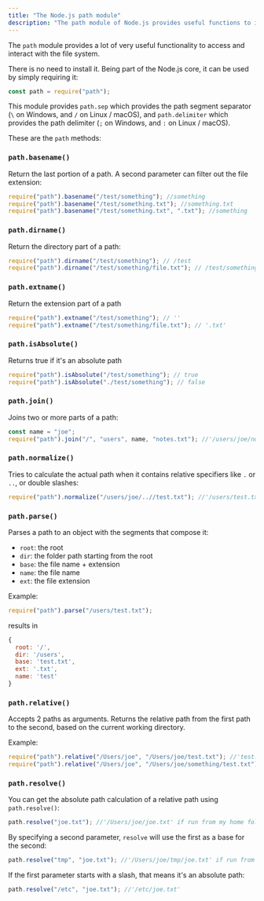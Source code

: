 ```yaml
---
title: "The Node.js path module"
description: "The path module of Node.js provides useful functions to interact with file paths"
---
```


The `path` module provides a lot of very useful functionality to access and interact with the file system.

There is no need to install it. Being part of the Node.js core, it can be used by simply requiring it:

```js
const path = require("path");
```

This module provides `path.sep` which provides the path segment separator (`\` on Windows, and `/` on Linux / macOS), and `path.delimiter` which provides the path delimiter (`;` on Windows, and `:` on Linux / macOS).

These are the `path` methods:

### `path.basename()`

Return the last portion of a path. A second parameter can filter out the file extension:

```js
require("path").basename("/test/something"); //something
require("path").basename("/test/something.txt"); //something.txt
require("path").basename("/test/something.txt", ".txt"); //something
```

### `path.dirname()`

Return the directory part of a path:

```js
require("path").dirname("/test/something"); // /test
require("path").dirname("/test/something/file.txt"); // /test/something
```

### `path.extname()`

Return the extension part of a path

```js
require("path").extname("/test/something"); // ''
require("path").extname("/test/something/file.txt"); // '.txt'
```

### `path.isAbsolute()`

Returns true if it's an absolute path

```js
require("path").isAbsolute("/test/something"); // true
require("path").isAbsolute("./test/something"); // false
```

### `path.join()`

Joins two or more parts of a path:

```js
const name = "joe";
require("path").join("/", "users", name, "notes.txt"); //'/users/joe/notes.txt'
```

### `path.normalize()`

Tries to calculate the actual path when it contains relative specifiers like `.` or `..`, or double slashes:

```js
require("path").normalize("/users/joe/..//test.txt"); //'/users/test.txt'
```

### `path.parse()`

Parses a path to an object with the segments that compose it:

- `root`: the root
- `dir`: the folder path starting from the root
- `base`: the file name + extension
- `name`: the file name
- `ext`: the file extension

Example:

```js
require("path").parse("/users/test.txt");
```

results in

```js
{
  root: '/',
  dir: '/users',
  base: 'test.txt',
  ext: '.txt',
  name: 'test'
}
```

### `path.relative()`

Accepts 2 paths as arguments. Returns the relative path from the first path to the second, based on the current working directory.

Example:

```js
require("path").relative("/Users/joe", "/Users/joe/test.txt"); //'test.txt'
require("path").relative("/Users/joe", "/Users/joe/something/test.txt"); //'something/test.txt'
```

### `path.resolve()`

You can get the absolute path calculation of a relative path using `path.resolve()`:

```js
path.resolve("joe.txt"); //'/Users/joe/joe.txt' if run from my home folder
```

By specifying a second parameter, `resolve` will use the first as a base for the second:

```js
path.resolve("tmp", "joe.txt"); //'/Users/joe/tmp/joe.txt' if run from my home folder
```

If the first parameter starts with a slash, that means it's an absolute path:

```js
path.resolve("/etc", "joe.txt"); //'/etc/joe.txt'
```
